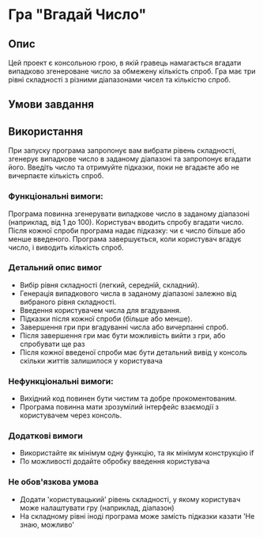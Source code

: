 # Гра "Вгадай Число"

## Опис

Цей проект є консольною грою, в якій гравець намагається вгадати випадково згенероване число за обмежену кількість спроб. Гра має три рівні складності з різними діапазонами чисел та кількістю спроб.

## Умови завдання

## Використання

При запуску програма запропонує вам вибрати рівень складності, згенерує випадкове число в заданому діапазоні та запропонує вгадати його. Введіть число та отримуйте підказки, поки не вгадаєте або не вичерпаєте кількість спроб.

### Функціональні вимоги:

Програма повинна згенерувати випадкове число в заданому діапазоні (наприклад, від 1 до 100).
Користувач вводить спробу вгадати число.
Після кожної спроби програма надає підказку: чи є число більше або менше введеного.
Програма завершується, коли користувач вгадує число, і виводить кількість спроб.

### Детальний опис вимог

- Вибір рівня складності (легкий, середній, складний).
- Генерація випадкового числа в заданому діапазоні залежно від вибраного рівня складності.
- Введення користувачем числа для вгадування.
- Підказки після кожної спроби (більше або менше).
- Завершення гри при вгадуванні числа або вичерпанні спроб. 
- Після завершення гри має бути можливість вийти з гри, або спробувати ще раз
- Після кожної введеної спроби має бути детальний вивід у консоль скільки життів залишилося у користувача

### Нефункціональні вимоги:
- Вихідний код повинен бути чистим та добре прокоментованим.
- Програма повинна мати зрозумілий інтерфейс взаємодії з користувачем через консоль.


### Додаткові вимоги
- Використайте як мінімум одну функцію, та як мінімум конструкцію if
- По можливості додайте обробку введення користувача


### Не обов'язкова умова
- Додати 'користувацький' рівень складності, у якому користувач може налаштувати гру (наприклад, діапазон)
- На складному рівні іноді програма може замість підказки казати 'Не знаю, можливо'
